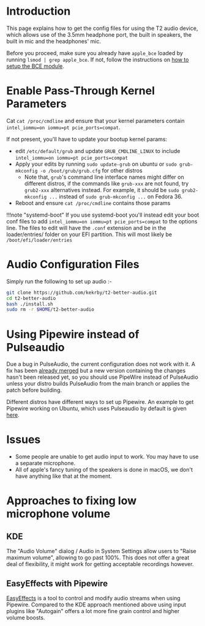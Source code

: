 # Introduction

This page explains how to get the config files for using the T2 audio device, which allows use of the 3.5mm headphone port, the built in speakers, the built in mic and the headphones' mic.

Before you proceed, make sure you already have `apple_bce` loaded by running `lsmod | grep apple_bce`. If not, follow the instructions on [how to setup the BCE module](https://wiki.t2linux.org/guides/dkms/#installing-modules).

# Enable Pass-Through Kernel Parameters

Cat `cat /proc/cmdline` and ensure that your kernel parameters contain `intel_iommu=on iommu=pt pcie_ports=compat`.

If not present, you'll have to update your bootup kernel params:

- edit `/etc/default/grub` and update `GRUB_CMDLINE_LINUX` to include `intel_iommu=on iommu=pt pcie_ports=compat`
- Apply your edits by running `sudo update-grub` on ubuntu or `sudo grub-mkconfig -o /boot/grub/grub.cfg` for other distros
    - Note that, `grub`'s command line interface names might differ on different distros, if the commands like `grub-xxx` are not found, try `grub2-xxx` alternatives instead. For example, it should be `sudo grub2-mkconfig ...` instead of `sudo grub-mkconfig ...` on Fedora 36.
- Reboot and ensure `cat /proc/cmdline` contains those params

!!!note "systemd-boot"
    If you use systemd-boot you'll instead edit your boot conf files to add `intel_iommu=on iommu=pt pcie_ports=compat` to the options line. The files to edit will have the `.conf` extension and be in the loader/entries/ folder on your EFI partition. This will most likely be `/boot/efi/loader/entries`

# Audio Configuration Files

Simply run the following to set up audio :-

```bash
git clone https://github.com/kekrby/t2-better-audio.git
cd t2-better-audio
bash ./install.sh
sudo rm -r $HOME/t2-better-audio
```

# Using Pipewire instead of Pulseaudio

Due a bug in PulseAudio, the current configuration does not work with it. A fix has been [already merged](https://gitlab.freedesktop.org/pulseaudio/pulseaudio/-/merge_requests/596) but a new version containing the changes hasn't been released yet, so you should use PipeWire instead of PulseAudio unless your distro builds PulseAudio from the main branch or applies the patch before building.

Different distros have different ways to set up Pipewire. An example to get Pipewire working on Ubuntu, which uses Pulseaudio by default is given [here](https://linuxconfig.org/how-to-install-pipewire-on-ubuntu-linux).

# Issues

- Some people are unable to get audio input to work. You may have to use a separate microphone.
- All of apple's fancy tuning of the speakers is done in macOS, we don't have anything like that at the moment.

# Approaches to fixing low microphone volume

## KDE

The "Audio Volume" dialog / Audio in System Settings allow users to "Raise maximum volume", allowing to go past 100%. This
does not offer a great deal of flexibility, it might work for getting acceptable recordings however.

## EasyEffects with Pipewire

[EasyEffects](https://github.com/wwmm/easyeffects) is a tool to control and modify audio streams when using Pipewire. Compared
to the KDE approach mentioned above using input plugins like "Autogain" offers a lot more fine grain control and higher volume
boosts.

